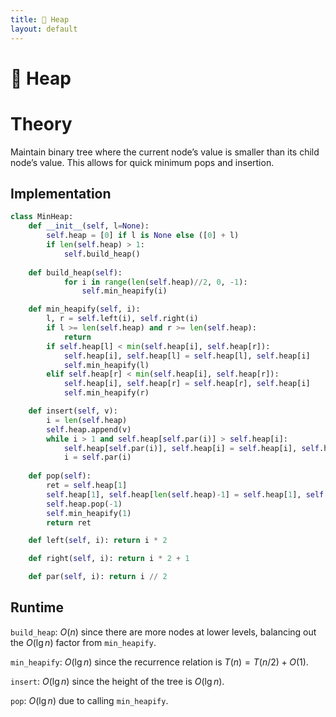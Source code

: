 ```yaml
---
title: 🗻 Heap
layout: default
---
```


# 🗻 Heap

# Theory
Maintain binary tree where the current node’s value is smaller than its child node’s value. This allows for quick minimum pops and insertion.

## Implementation
```python
class MinHeap:
	def __init__(self, l=None):
		self.heap = [0] if l is None else ([0] + l)
		if len(self.heap) > 1:
			self.build_heap()
	
	def build_heap(self):
			for i in range(len(self.heap)//2, 0, -1):
				self.min_heapify(i)

	def min_heapify(self, i):
		l, r = self.left(i), self.right(i)
		if l >= len(self.heap) and r >= len(self.heap):
			return
		if self.heap[l] < min(self.heap[i], self.heap[r]):
			self.heap[i], self.heap[l] = self.heap[l], self.heap[i]
			self.min_heapify(l)
		elif self.heap[r] < min(self.heap[i], self.heap[r]):
			self.heap[i], self.heap[r] = self.heap[r], self.heap[i]
			self.min_heapify(r)

	def insert(self, v):
		i = len(self.heap)
		self.heap.append(v)
		while i > 1 and self.heap[self.par(i)] > self.heap[i]:
			self.heap[self.par(i)], self.heap[i] = self.heap[i], self.heap[self.par(i)]
			i = self.par(i)
	
	def pop(self):
		ret = self.heap[1]
		self.heap[1], self.heap[len(self.heap)-1] = self.heap[1], self.heap[len(self.heap)-1]
		self.heap.pop(-1)
		self.min_heapify(1)
		return ret

	def left(self, i): return i * 2

	def right(self, i): return i * 2 + 1

	def par(self, i): return i // 2
```

## Runtime
`build_heap`: $O(n)$ since there are more nodes at lower levels, balancing out the $O(\lg n)$ factor from `min_heapify`.

`min_heapify`: $O(\lg n)$ since the recurrence relation is $T(n) = T(n/2) + O(1)$.

`insert`: $O(\lg n )$ since the height of the tree is $O(\lg n)$.

`pop`: $O(\lg n)$ due to calling `min_heapify`.